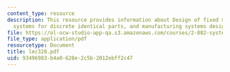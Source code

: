 ```yaml
---
content_type: resource
description: This resource provides information about Design of fixed manufacturing
  systems for discrete identical parts, and manufacturing systems design.
file: https://ol-ocw-studio-app-qa.s3.amazonaws.com/courses/2-882-system-design-and-analysis-based-on-ad-and-complexity-theories-spring-2005/93496983b4a0628e2c5b2012ebff2c47_lec328.pdf
file_type: application/pdf
resourcetype: Document
title: lec328.pdf
uid: 93496983-b4a0-628e-2c5b-2012ebff2c47
---
```

